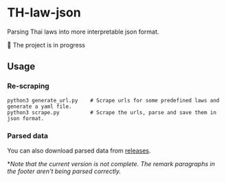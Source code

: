 # TH-law-json
Parsing Thai laws into more interpretable json format.

:construction: The project is in progress

## Usage

### Re-scraping
``` Shell
python3 generate_url.py    # Scrape urls for some predefined laws and generate a yaml file.
python3 scrape.py          # Scrape the urls, parse and save them in json format.
```

### Parsed data
You can also download parsed data from [releases](https://github.com/Juno-T/TH-law-json/releases).  

\**Note that the current version is not complete. The remark paragraphs in the footer aren't being parsed correctly.*
